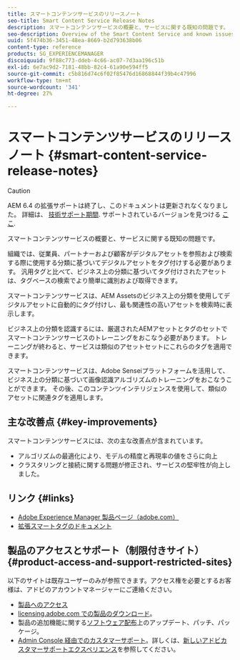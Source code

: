 ```yaml
---
title: スマートコンテンツサービスのリリースノート
seo-title: Smart Content Service Release Notes
description: スマートコンテンツサービスの概要と、サービスに関する既知の問題です。
seo-description: Overview of the Smart Content Service and known issues around the service.
uuid: 5f474b36-3451-48ea-8669-b2d793638b06
content-type: reference
products: SG_EXPERIENCEMANAGER
discoiquuid: 9f88c773-ddeb-4c66-ac07-7d3aa196c51b
exl-id: 6e7ac9d2-7181-48bb-82c4-61a90e594ff5
source-git-commit: c5b816d74c6f02f85476d16868844f39b4c47996
workflow-type: tm+mt
source-wordcount: '341'
ht-degree: 27%

---
```


# スマートコンテンツサービスのリリースノート {#smart-content-service-release-notes}

>[!CAUTION]
>
>AEM 6.4 の拡張サポートは終了し、このドキュメントは更新されなくなりました。 詳細は、 [技術サポート期間](https://helpx.adobe.com/jp/support/programs/eol-matrix.html). サポートされているバージョンを見つける [ここ](https://experienceleague.adobe.com/docs/?lang=ja).

スマートコンテンツサービスの概要と、サービスに関する既知の問題です。

組織では、従業員、パートナーおよび顧客がデジタルアセットを参照および検索する際に使用する分類に基づいてデジタルアセットをタグ付けする必要があります。 汎用タグと比べて、ビジネス上の分類に基づいてタグ付けされたアセットは、タグベースの検索でより簡単に識別および取得できます。

スマートコンテンツサービスは、AEM Assetsのビジネス上の分類を使用してデジタルアセットに自動的にタグ付けし、最も関連性の高いアセットを検索時に表示します。

ビジネス上の分類を認識するには、厳選されたAEMアセットとタグのセットでスマートコンテンツサービスのトレーニングをおこなう必要があります。 トレーニングが終わると、サービスは類似のアセットセットにこれらのタグを適用できます。

スマートコンテンツサービスは、Adobe Senseiプラットフォームを活用して、ビジネス上の分類に基づいて画像認識アルゴリズムのトレーニングをおこなうことができます。 その後、このコンテンツインテリジェンスを使用して、類似のアセットに関連タグを適用します。

## 主な改善点 {#key-improvements}

スマートコンテンツサービスには、次の主な改善点が含まれています。

* アルゴリズムの最適化により、モデルの精度と再現率の値をさらに向上
* クラスタリングと接続に関する問題が修正され、サービスの堅牢性が向上しました。

## リンク {#links}

* [Adobe Experience Manager 製品ページ（adobe.com）](https://www.adobe.com/marketing-cloud/experience-manager.html)
* [拡張スマートタグのドキュメント](/help/assets/enhanced-smart-tags.md)

## 製品のアクセスとサポート（制限付きサイト） {#product-access-and-support-restricted-sites}

以下のサイトは既存ユーザーのみが参照できます。アクセス権を必要とするお客様は、アドビのアカウントマネージャーにご連絡ください。

* [製品へのアクセス](https://login.experiencecloud.adobe.com/exc-content/login.html)
* [licensing.adobe.com での製品のダウンロード](https://licensing.adobe.com/)。
* 製品の追加機能に関する[ソフトウェア配布](https://experience.adobe.com/#/downloads/content/software-distribution/en/aem.html)上のアップデート、パッチ、パッケージ。
* [Admin Console 経由でのカスタマーサポート](https://adminconsole.adobe.com/)。詳しくは、[新しいアドビカスタマーサポートエクスペリエンス](https://experienceleague.adobe.com/docs/customer-one/using/home.html?lang=ja)を参照してください。
